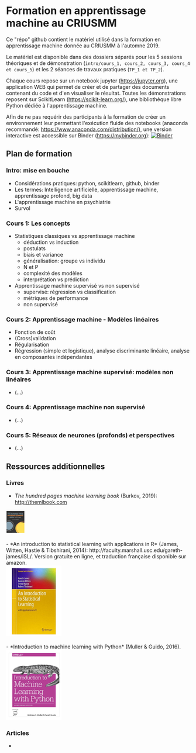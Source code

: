 # Formation en apprentissage machine au CRIUSMM

Ce "répo" github contient le matériel utilisé dans la formation en apprentissage machine donnée au CRIUSMM à l'automne 2019.

Le matériel est disponible dans des dossiers séparés pour les 5 sessions théoriques et de démonstration (```intro/cours_1, cours_2, cours_3, cours_4 et cours_5```) et les 2 séances de travaux pratiques (```TP_1 et TP_2```). 

Chaque cours repose sur un notebook jupyter (https://jupyter.org), une application WEB qui permet de créer et de partager des documents contenant du code et d'en visualiser le résultat. Toutes les démonstrations reposent sur ScikitLearn (https://scikit-learn.org/), une bibliothèque libre Python dédiée à l'apprentissage machine.

Afin de ne pas requérir des participants à la formation de créer un environnement leur permettant l'exécution fluide des notebooks (anaconda recommandé: https://www.anaconda.com/distribution/), une version interactive est accessible sur Binder (https://mybinder.org): [![Binder](https://mybinder.org/badge_logo.svg)](https://mybinder.org/v2/gh/pnplab/ML_CRIUSMM/master)


## Plan de formation

### Intro: mise en bouche
- Considérations pratiques: python, scikitlearn, github, binder
- Les termes: Intelligence artificielle, apprentissage machine, apprentissage profond, big data
- L'apprentissage machine en psychiatrie
- Survol

### Cours 1: Les concepts
- Statistiques classiques vs apprentissage machine
    - déduction vs induction
    - postulats
    - biais et variance
    - généralisation: groupe vs individu
    - N et P
    - complexité des modèles
    - interprétation vs prédiction
- Apprentissage machine supervisé vs non supervisé
    - supervisé: régression vs classification
    - métriques de performance
    - non supervisé

### Cours 2: Apprentissage machine - Modèles linéaires
- Fonction de coût
- (Cross)validation
- Régularisation
- Régression (simple et logistique), analyse discriminante linéaire, analyse en composantes indépendantes

### Cours 3: Apprentissage machine supervisé: modèles non linéaires
- (...)

### Cours 4: Apprentissage machine non supervisé
- (...)

### Cours 5: Réseaux de neurones (profonds) et perspectives
- (...)

## Ressources additionnelles

### Livres

- *The hundred pages machine learning book* (Burkov, 2019): http://themlbook.com

<div>
    <img src="img/book_burkov_fr.svg" style="width: 10%; display: inline-block" />
</div>

<br/>
- *An introduction to statistical learning with applications in R* (James, Witten, Hastie & Tibshirani, 2014): http://faculty.marshall.usc.edu/gareth-james/ISL/. Version gratuite en ligne, et traduction française disponible sur amazon.

<div>
    <img src="img/book_james.svg" style="width: 30%; display: inline-block" />
</div>

<br/>
- *Introduction to machine learning with Python* (Muller & Guido, 2016).

<div>
    <img src="img/book_muller.svg" style="width: 30%; display: inline-block" />
</div>

### Articles

- 

